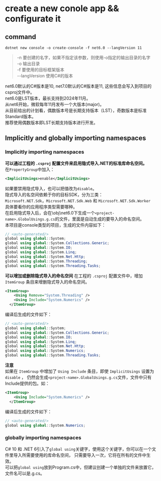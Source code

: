 # create a new conole app && configurate it

## command

```shell
dotnet new console -o create-console -f net6.0 --langVersion 11
```
> -n 要创建的名字，如果不指定该参数，则使用-o指定的输出目录的名字  
-o 输出目录  
-f 要使用的目标框架版本  
--langVersion 使用C#的版本  

net6.0默认的C#版本是10, net7.0默认的C#版本是11, 这些信息会写入到项目的csproj文件中。  
net6.0是LST版本，最长支持到2024年11月。  
从net6开始，微软每年11月发布一个大版本(major)。  
从目前给出的计划看，偶数版本号是长期支持版本（LST），奇数版本是标准Standard版本。  
推荐使用偶数版本即LST长期支持版本进行开发。

## Implicitly and globally importing namespaces
### Implicitly importing namespaces
**可以通过工程的 `.csproj` 配置文件来启用隐式导入.NET的标准库命名空间。**  
在`PropertyGroup`中加入：  
```xml
<ImplicitUsings>enable</ImplicitUsings>
```
如果要禁用隐式导入，也可以把值改为`disable`。  
隐式导入的名空间依赖于你的目标SDK，分为三类：  
`Microsoft.NET.Sdk`，`Microsoft.NET.Sdk.Web` 和 `Microsoft.NET.Sdk.Worker`  
具体要看你的应用程序类型需要哪种。  
在启用隐式导入后，会在\obj\net6.0下生成一个`<project-name>.GlobalUsings.g.cs`的文件，里面是自动生成的要导入的命名空间。  
本项目是console类型的项目，生成的文件内容如下：  
```cs
// <auto-generated/>
global using global::System;
global using global::System.Collections.Generic;
global using global::System.IO;
global using global::System.Linq;
global using global::System.Net.Http;
global using global::System.Threading;
global using global::System.Threading.Tasks;
```
**可以增加或删除隐式导入的命名空间**
在工程的 `.csproj` 配置文件中，增加 `ItemGroup` 条目来增删隐式导入的命名空间。  
```xml
<ItemGroup>
    <Using Remove="System.Threading" />
    <Using Include="System.Numerics" />
  </ItemGroup>
```
编译后生成的文件如下：  
```cs
// <auto-generated/>
global using global::System;
global using global::System.Collections.Generic;
global using global::System.IO;
global using global::System.Linq;
global using global::System.Net.Http;
global using global::System.Numerics;
global using global::System.Threading.Tasks;
```
**注意**  
如果在 `ItemGroup` 中增加了 `Using Include` 条目，即使 `ImplicitUsings` 设置为 `disable` ， 
仍然会生成`<project-name>.GlobalUsings.g.cs`文件，文件中只有Include提供的包。如：  
```xml
<ItemGroup>
    <Using Include="System.Numerics" />
  </ItemGroup>
```
编译后生成的文件如下：  
```cs
// <auto-generated/>
global using global::System.Numerics;
```
### globally importing namespaces
C# 10 和 .NET 6引入了`global using`关键字，使用这个关键字，你可以在一个文件里导入所需要使用的库命名空间，
只需要导入一次，它将在所有的文件中生效。  
可以把`global using`放到Program.cs中，但建议创建一个单独的文件来放置它，文件名可以是<project-name>.g.cs。
